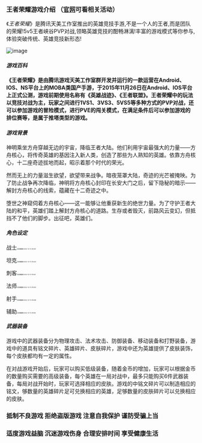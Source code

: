 ### 王者荣耀游戏介绍   （[官网](https://pvp.qq.com/)可看相关活动）

《*王者荣耀*》是腾讯天美工作室推出的英雄竞技手游,不是一个人的王者,而是团队的荣耀!5v5王者峡谷PVP对战,领略英雄竞技的酣畅淋漓!丰富的游戏模式等你参与,体验突破传统、英雄竞技新形态!

![image](https://game.gtimg.cn/images/yxzj/coming/v2/heros//image/20221202/16699806958604.jpg)



#### ***游戏百科***

#### 《王者荣耀》是由腾讯游戏天美工作室群开发并运行的一款运营在Android、IOS、NS平台上的MOBA类国产手游，于2015年11月26日在Android、IOS平台上正式公测，游戏前期使用名称有《英雄战迹》、《王者联盟》。王者荣耀中的玩法以竞技对战为主，玩家之间进行1VS1、3VS3、5VS5等多种方式的PVP对战，还可以参加游戏的冒险模式，进行PVE的闯关模式，在满足条件后可以参加游戏的排位赛等，是属于推塔类型的游戏。



#### ***游戏背景***

神明乘坐方舟穿越无边的宇宙，降临王者大陆。他们利用宇宙最强大的力量——方舟核心，将传奇英雄的基因注入新人类，创造了那些为人熟知的英雄。依靠方舟核心，十二座奇迹拔地而起，昭示着那个时代的荣光。

然而无上的力量滋生欲望，欲望带来战争。暗夜笼罩大陆，奇迹的光芒被掩映。为了防止战争再次降临，神明将方舟核心封印在长安大门之后，留下隐秘的暗示——解封方舟核心的线索，蕴藏在十二奇迹之中。

堕世之神窥伺着方舟核心——这一能够让他重获新生的绝世力量。为了守护王者大陆的和平，英雄们踏上解封方舟核心的道路。生存或者毁灭，前路风云变幻，但抵挡不了他们的脚步。出征吧，英雄们。



#### ***角色设定***

战士<img src="C:\Users\86158\Desktop\2022003136 李涌\images\屏幕截图 2022-12-17 210337.png" alt="屏幕截图 2022-12-17 210337" style="zoom:25%;" />

坦克<img src="C:\Users\86158\Desktop\2022003136 李涌\images\屏幕截图 2022-12-17 210423.png" alt="屏幕截图 2022-12-17 210423" style="zoom:25%;" />

刺客<img src="C:\Users\86158\Desktop\2022003136 李涌\images\屏幕截图 2022-12-17 210441.png" alt="屏幕截图 2022-12-17 210441" style="zoom:25%;" />

法师<img src="C:\Users\86158\Desktop\2022003136 李涌\images\屏幕截图 2022-12-17 210303.png" alt="屏幕截图 2022-12-17 210303" style="zoom:25%;" />

射手<img src="C:\Users\86158\Desktop\2022003136 李涌\images\屏幕截图 2022-12-17 210458.png" alt="屏幕截图 2022-12-17 210458" style="zoom:25%;" />

辅助<img src="C:\Users\86158\Desktop\2022003136 李涌\images\屏幕截图 2022-12-17 210516.png" alt="屏幕截图 2022-12-17 210516" style="zoom:25%;" />





#### ***武器装备***

游戏中的武器装备分为物理攻击、法术攻击、防御装备、移动装备和打野装备，游戏中的道具有铭文碎片、英雄碎片、皮肤碎片，游戏中还为英雄提供了皮肤装饰，每个皮肤都均有一定的属性。

在对战游戏开始后，玩家可以购买低级装备，随着金币的增加，玩家可以根据金币的数量购买需要的高级装备，每个英雄在一局对战中，最多只能购买6件武器装备，每局对战开始时，玩家可选择相应的皮肤。游戏的中铭文碎片可以制造相应的铭文，够数量的英雄碎片足可兑换相应的英雄，足够数量的皮肤碎片可以兑换相应的皮肤。



### **抵制不良游戏 拒绝盗版游戏 注意自我保护 谨防受骗上当**

### **适度游戏益脑 沉迷游戏伤身 合理安排时间 享受健康生活**

